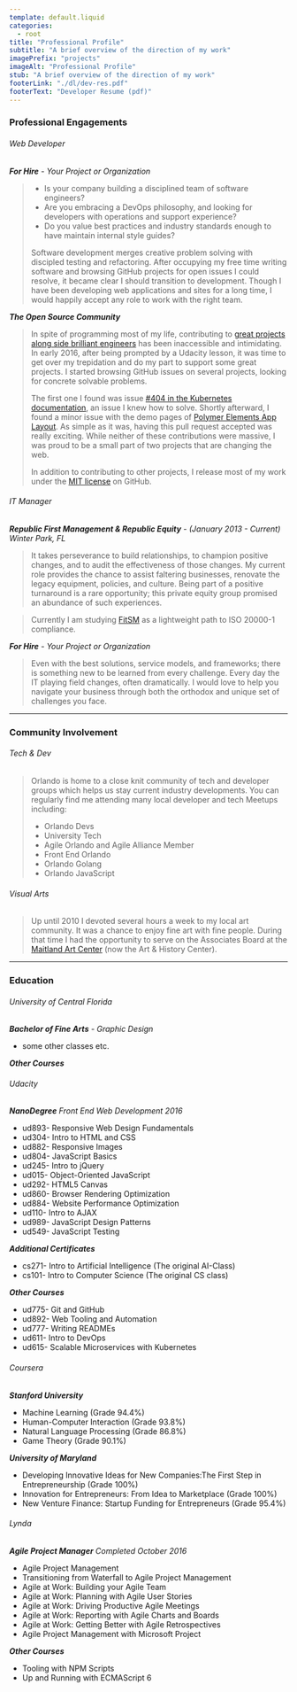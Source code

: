 ```yaml
---
template: default.liquid
categories: 
  - root
title: "Professional Profile"
subtitle: "A brief overview of the direction of my work"
imagePrefix: "projects"
imageAlt: "Professional Profile"
stub: "A brief overview of the direction of my work"
footerLink: "./dl/dev-res.pdf"
footerText: "Developer Resume (pdf)"
---
```


### Professional Engagements

###### Web Developer
_**For Hire** - Your Project or Organization_

> - Is your company building a disciplined team of software engineers?
> - Are you embracing a DevOps philosophy, and looking for developers with operations and support experience?
> - Do you value best practices and industry standards enough to have maintain internal style guides?
>
>Software development merges creative problem solving with discipled testing and refactoring. 
>After occupying my free time writing software and browsing GitHub projects for open issues I could resolve, it became clear I should transition to development. 
>Though I have been developing web applications and sites for a long time, I would happily accept any role to work with the right team.

_**The Open Source Community**_

>In spite of programming most of my life, contributing to [great projects along side brilliant engineers](https://github.com/PolymerElements/app-layout/graphs/contributors) has been inaccessible and intimidating. 
>In early 2016, after being prompted by a Udacity lesson, it was time to get over my trepidation and do my part to support some great projects.
>I started browsing GitHub issues on several projects, looking for concrete solvable problems.
>
>The first one I found was issue [#404 in the Kubernetes documentation](https://github.com/kubernetes/kubernetes.github.io/issues/404), an issue I knew how to solve.
>Shortly afterward, I found a minor issue with the demo pages of [Polymer Elements App Layout](https://github.com/PolymerElements/app-layout). 
>As simple as it was, having this pull request accepted was really exciting.
>While neither of these contributions were massive, I was proud to be a small part of two projects that are changing the web. 
>
>In addition to contributing to other projects, I release most of my work under the [MIT license](http://bro.mit-license.org) on GitHub.

###### IT Manager
_**Republic First Management & Republic Equity** - (January 2013 - Current) Winter Park, FL_
>It takes perseverance to build relationships, to champion positive changes, and to audit the effectiveness of those changes.
>My current role provides the chance to assist faltering businesses, renovate the legacy equipment, policies, and culture. 
>Being part of a positive turnaround is a rare opportunity;
>this private equity group promised an abundance of such experiences.

>Currently I am studying [FitSM](http://fitsm.itemo.org/fitsm-standard) as a lightweight path to ISO 20000-1 compliance.

_**For Hire** - Your Project or Organization_

>Even with the best solutions, service models, and frameworks; there is something new to be learned from every challenge. 
>Every day the IT playing field changes, often dramatically.
>I would love to help you navigate your business through both the orthodox and unique set of challenges you face.

---

### Community Involvement

###### Tech & Dev

>Orlando is home to a close knit community of tech and developer groups which helps us stay current industry developments.
>You can regularly find me attending many local developer and tech Meetups including:
>  - Orlando Devs
>  - University Tech
>  - Agile Orlando and Agile Alliance Member
>  - Front End Orlando
>  - Orlando Golang
>  - Orlando JavaScript

###### Visual Arts

>Up until 2010 I devoted several hours a week to my local art community. 
>It was a chance to enjoy fine art with fine people.
>During that time I had the opportunity to serve on the Associates Board at the [Maitland Art Center](http://artandhistory.org/maitland-art-center) (now the Art & History Center).

---

### Education
###### University of Central Florida

_**Bachelor of Fine Arts** - Graphic Design_
  - some other classes etc.

***Other Courses***

###### Udacity
_**NanoDegree** Front End Web Development 2016_
  - ud893- Responsive Web Design Fundamentals
  - ud304- Intro to HTML and CSS
  - ud882- Responsive Images
  - ud804- JavaScript Basics
  - ud245- Intro to jQuery
  - ud015- Object-Oriented JavaScript
  - ud292- HTML5 Canvas
  - ud860- Browser Rendering Optimization
  - ud884- Website Performance Optimization
  - ud110- Intro to AJAX
  - ud989- JavaScript Design Patterns
  - ud549- JavaScript Testing

***Additional Certificates***
  - cs271- Intro to Artificial Intelligence (The original AI-Class)
  - cs101- Intro to Computer Science (The original CS class)

***Other Courses***
  - ud775- Git and GitHub
  - ud892- Web Tooling and Automation
  - ud777- Writing READMEs
  - ud611- Intro to DevOps
  - ud615- Scalable Microservices with Kubernetes


###### Coursera

***Stanford University***
  - Machine Learning (Grade 94.4%)
  - Human-Computer Interaction (Grade 93.8%)
  - Natural Language Processing (Grade 86.8%)
  - Game Theory (Grade 90.1%)

***University of Maryland***
  - Developing Innovative Ideas for New Companies:The First Step in Entrepreneurship (Grade 100%)
  - Innovation for Entrepreneurs: From Idea to Marketplace (Grade 100%)
  - New Venture Finance: Startup Funding for Entrepreneurs (Grade 95.4%)

###### Lynda

_**Agile Project Manager** Completed October 2016_
  - Agile Project Management
  - Transitioning from Waterfall to Agile Project Management
  - Agile at Work: Building your Agile Team
  - Agile at Work: Planning with Agile User Stories
  - Agile at Work: Driving Productive Agile Meetings
  - Agile at Work: Reporting with Agile Charts and Boards
  - Agile at Work: Getting Better with Agile Retrospectives
  - Agile Project Management with Microsoft Project

***Other Courses***
  - Tooling with NPM Scripts
  - Up and Running with ECMAScript 6
